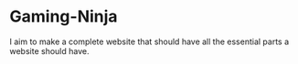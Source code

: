 # Gaming-Ninja
I aim to make a complete website that should have all the essential parts a website should have.
